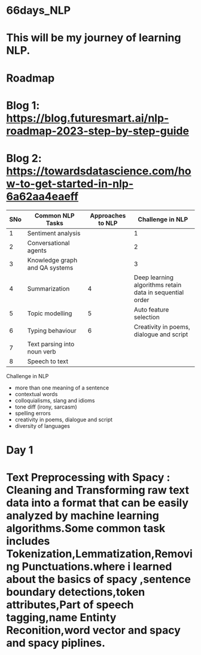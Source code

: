 # 66days_NLP
# This will be my journey of learning NLP.

# Roadmap
  # Blog 1: https://blog.futuresmart.ai/nlp-roadmap-2023-step-by-step-guide
  # Blog 2: https://towardsdatascience.com/how-to-get-started-in-nlp-6a62aa4eaeff

SNo| Common NLP Tasks| Approaches to NLP| Challenge in NLP|
|-|-|-|-|
|1| Sentiment analysis||1| Heuristic methods|1|More than one meaning of a sentence|
|2| Conversational agents||2|Machine learning methods|2|Contextual words|
|3| Knowledge graph and QA systems||3| Deep learning methods|3|Colloquialisms, slang and idioms|
|4| Summarization|4|Deep learning algorithms retain data in sequential order|4|Tone diff (irony, sarcasm)|
|5| Topic modelling|5|Auto feature selection|5|Spelling errors|
|6| Typing behaviour|6|Creativity in poems, dialogue and script|6|Diversity of languages|
|7| Text parsing into noun verb|
|8| Speech to text|


Challenge in NLP
- more than one meaning of a sentence
- contextual words
- colloquialisms, slang and idioms
- tone diff (irony, sarcasm)
- spelling errors
- creativity in poems, dialogue and script
- diversity of languages

# Day 1 

# Text Preprocessing with Spacy : Cleaning and Transforming raw text data into a format that can be easily analyzed by machine learning algorithms.Some common task includes Tokenization,Lemmatization,Removing Punctuations.where i learned about the basics of spacy ,sentence boundary detections,token attributes,Part of speech tagging,name Entinty Reconition,word vector and spacy and spacy piplines.


